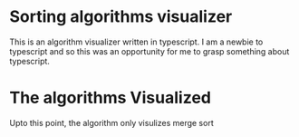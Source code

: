 # Sorting algorithms visualizer

This is an algorithm visualizer written in typescript.
I am a newbie to typescript and so this was an opportunity for me to grasp something
about typescript.

# The algorithms Visualized

Upto this point, the algorithm only visulizes merge sort
